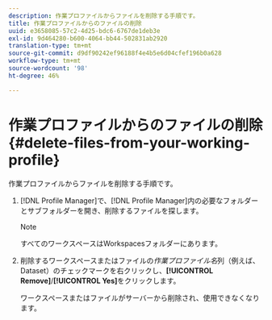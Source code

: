 ```yaml
---
description: 作業プロファイルからファイルを削除する手順です。
title: 作業プロファイルからのファイルの削除
uuid: e3658085-57c2-4d25-bdc6-6767de1deb3e
exl-id: 9d464280-b600-4064-bb44-502831ab2920
translation-type: tm+mt
source-git-commit: d9df90242ef96188f4e4b5e6d04cfef196b0a628
workflow-type: tm+mt
source-wordcount: '98'
ht-degree: 46%

---
```


# 作業プロファイルからのファイルの削除{#delete-files-from-your-working-profile}

作業プロファイルからファイルを削除する手順です。

1. [!DNL Profile Manager]で、[!DNL Profile Manager]内の必要なフォルダーとサブフォルダーを開き、削除するファイルを探します。

   >[!NOTE]
   >
   >すべてのワークスペースはWorkspacesフォルダーにあります。

1. 削除するワークスペースまたはファイルの&#x200B;*作業プロファイル名*&#x200B;列（例えば、Dataset）のチェックマークを右クリックし、**[!UICONTROL Remove]**/**[!UICONTROL Yes]**&#x200B;をクリックします。

   ワークスペースまたはファイルがサーバーから削除され、使用できなくなります。
